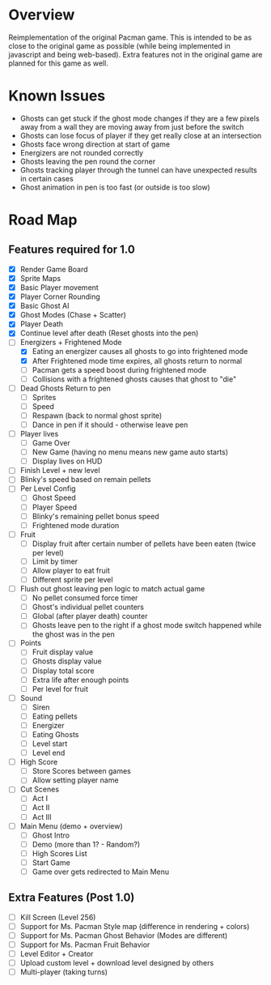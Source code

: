 # Overview
Reimplementation of the original Pacman game. This is intended to be as close to the original game as possible (while being implemented in javascript and being web-based). Extra features not in the original game are planned for this game as well.

# Known Issues
- Ghosts can get stuck if the ghost mode changes if they are a few pixels away from a wall they are moving away from just before the switch
- Ghosts can lose focus of player if they get really close at an intersection
- Ghosts face wrong direction at start of game
- Energizers are not rounded correctly
- Ghosts leaving the pen round the corner
- Ghosts tracking player through the tunnel can have unexpected results in certain cases
- Ghost animation in pen is too fast (or outside is too slow)

# Road Map
## Features required for 1.0
- [X] Render Game Board
- [X] Sprite Maps
- [X] Basic Player movement
- [X] Player Corner Rounding
- [X] Basic Ghost AI
- [X] Ghost Modes (Chase + Scatter)
- [X] Player Death
- [X] Continue level after death (Reset ghosts into the pen)
- [ ] Energizers + Frightened Mode
  - [X] Eating an energizer causes all ghosts to go into frightened mode
  - [X] After Frightened mode time expires, all ghosts return to normal
  - [ ] Pacman gets a speed boost during frightened mode
  - [ ] Collisions with a frightened ghosts causes that ghost to "die"
- [ ] Dead Ghosts Return to pen
  - [ ] Sprites
  - [ ] Speed
  - [ ] Respawn (back to normal ghost sprite)
  - [ ] Dance in pen if it should - otherwise leave pen
- [ ] Player lives
  - [ ] Game Over
  - [ ] New Game (having no menu means new game auto starts)
  - [ ] Display lives on HUD
- [ ] Finish Level + new level
- [ ] Blinky's speed based on remain pellets
- [ ] Per Level Config
  - [ ] Ghost Speed
  - [ ] Player Speed
  - [ ] Blinky's remaining pellet bonus speed
  - [ ] Frightened mode duration
- [ ] Fruit
  - [ ] Display fruit after certain number of pellets have been eaten (twice per level)
  - [ ] Limit by timer
  - [ ] Allow player to eat fruit
  - [ ] Different sprite per level
- [ ] Flush out ghost leaving pen logic to match actual game
  - [ ] No pellet consumed force timer
  - [ ] Ghost's individual pellet counters
  - [ ] Global (after player death) counter
  - [ ] Ghosts leave pen to the right if a ghost mode switch happened while the ghost was in the pen
- [ ] Points
  - [ ] Fruit display value
  - [ ] Ghosts display value
  - [ ] Display total score
  - [ ] Extra life after enough points
  - [ ] Per level for fruit
- [ ] Sound
  - [ ] Siren
  - [ ] Eating pellets
  - [ ] Energizer
  - [ ] Eating Ghosts
  - [ ] Level start
  - [ ] Level end
- [ ] High Score
  - [ ] Store Scores between games
  - [ ] Allow setting player name
- [ ] Cut Scenes
  - [ ] Act I
  - [ ] Act II
  - [ ] Act III
- [ ] Main Menu (demo + overview)
  - [ ] Ghost Intro
  - [ ] Demo (more than 1? - Random?)
  - [ ] High Scores List
  - [ ] Start Game
  - [ ] Game over gets redirected to Main Menu

## Extra Features (Post 1.0)
- [ ] Kill Screen (Level 256)
- [ ] Support for Ms. Pacman Style map (difference in rendering + colors)
- [ ] Support for Ms. Pacman Ghost Behavior (Modes are different)
- [ ] Support for Ms. Pacman Fruit Behavior
- [ ] Level Editor + Creator
- [ ] Upload custom level + download level designed by others
- [ ] Multi-player (taking turns)
